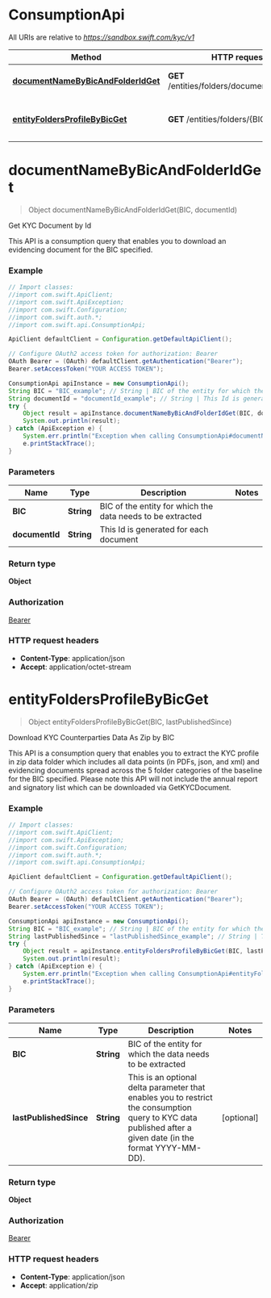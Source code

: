 # ConsumptionApi

All URIs are relative to *https://sandbox.swift.com/kyc/v1*

Method | HTTP request | Description
------------- | ------------- | -------------
[**documentNameByBicAndFolderIdGet**](ConsumptionApi.md#documentNameByBicAndFolderIdGet) | **GET** /entities/folders/document/download | Get KYC Document by Id
[**entityFoldersProfileByBicGet**](ConsumptionApi.md#entityFoldersProfileByBicGet) | **GET** /entities/folders/{BIC}/download | Download KYC Counterparties Data As Zip by BIC


<a name="documentNameByBicAndFolderIdGet"></a>
# **documentNameByBicAndFolderIdGet**
> Object documentNameByBicAndFolderIdGet(BIC, documentId)

Get KYC Document by Id

This API is a consumption query that enables you to download an evidencing document for the BIC specified.

### Example
```java
// Import classes:
//import com.swift.ApiClient;
//import com.swift.ApiException;
//import com.swift.Configuration;
//import com.swift.auth.*;
//import com.swift.api.ConsumptionApi;

ApiClient defaultClient = Configuration.getDefaultApiClient();

// Configure OAuth2 access token for authorization: Bearer
OAuth Bearer = (OAuth) defaultClient.getAuthentication("Bearer");
Bearer.setAccessToken("YOUR ACCESS TOKEN");

ConsumptionApi apiInstance = new ConsumptionApi();
String BIC = "BIC_example"; // String | BIC of the entity for which the data needs to be extracted
String documentId = "documentId_example"; // String | This Id is generated for each document
try {
    Object result = apiInstance.documentNameByBicAndFolderIdGet(BIC, documentId);
    System.out.println(result);
} catch (ApiException e) {
    System.err.println("Exception when calling ConsumptionApi#documentNameByBicAndFolderIdGet");
    e.printStackTrace();
}
```

### Parameters

Name | Type | Description  | Notes
------------- | ------------- | ------------- | -------------
 **BIC** | **String**| BIC of the entity for which the data needs to be extracted |
 **documentId** | **String**| This Id is generated for each document |

### Return type

**Object**

### Authorization

[Bearer](../README.md#Bearer)

### HTTP request headers

 - **Content-Type**: application/json
 - **Accept**: application/octet-stream

<a name="entityFoldersProfileByBicGet"></a>
# **entityFoldersProfileByBicGet**
> Object entityFoldersProfileByBicGet(BIC, lastPublishedSince)

Download KYC Counterparties Data As Zip by BIC

This API is a consumption query that enables you to extract the KYC profile in zip data folder which includes all data points (in PDFs, json, and xml) and evidencing documents spread across the 5 folder categories of the baseline for the BIC specified. Please note this API will not include the annual report and signatory list which can be downloaded via GetKYCDocument.

### Example
```java
// Import classes:
//import com.swift.ApiClient;
//import com.swift.ApiException;
//import com.swift.Configuration;
//import com.swift.auth.*;
//import com.swift.api.ConsumptionApi;

ApiClient defaultClient = Configuration.getDefaultApiClient();

// Configure OAuth2 access token for authorization: Bearer
OAuth Bearer = (OAuth) defaultClient.getAuthentication("Bearer");
Bearer.setAccessToken("YOUR ACCESS TOKEN");

ConsumptionApi apiInstance = new ConsumptionApi();
String BIC = "BIC_example"; // String | BIC of the entity for which the data needs to be extracted
String lastPublishedSince = "lastPublishedSince_example"; // String | This is an optional delta parameter that enables you to restrict the consumption query to KYC data published after a given date (in the format YYYY-MM-DD).
try {
    Object result = apiInstance.entityFoldersProfileByBicGet(BIC, lastPublishedSince);
    System.out.println(result);
} catch (ApiException e) {
    System.err.println("Exception when calling ConsumptionApi#entityFoldersProfileByBicGet");
    e.printStackTrace();
}
```

### Parameters

Name | Type | Description  | Notes
------------- | ------------- | ------------- | -------------
 **BIC** | **String**| BIC of the entity for which the data needs to be extracted |
 **lastPublishedSince** | **String**| This is an optional delta parameter that enables you to restrict the consumption query to KYC data published after a given date (in the format YYYY-MM-DD). | [optional]

### Return type

**Object**

### Authorization

[Bearer](../README.md#Bearer)

### HTTP request headers

 - **Content-Type**: application/json
 - **Accept**: application/zip

